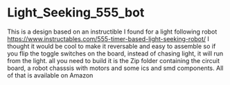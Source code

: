 # Light_Seeking_555_bot
This is a design based on an instructible I found for a light following robot https://www.instructables.com/555-timer-based-light-seeking-robot/
I thought it would be cool to make it reversable and easy to assemble so if you flip the toggle switches on the board, instead of chasing light, it will run from the light.
all you need to build it is the Zip folder containing the circuit board, a robot chasssis with motors and some ics and smd components. All of that is available on Amazon
